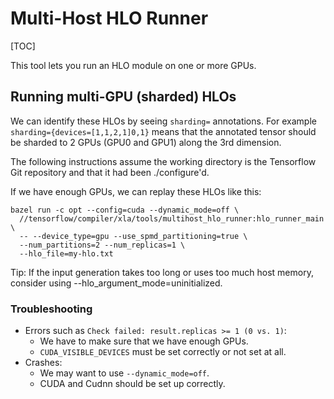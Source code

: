 # Multi-Host HLO Runner

[TOC]

This tool lets you run an HLO module on one or more GPUs.

## Running multi-GPU (sharded) HLOs

We can identify these HLOs by seeing `sharding=` annotations. For example
`sharding={devices=[1,1,2,1]0,1}` means that the annotated tensor should be
sharded to 2 GPUs (GPU0 and GPU1) along the 3rd dimension.

The following instructions assume the working directory is the Tensorflow Git
repository and that it had been ./configure'd.

If we have enough GPUs, we can replay these HLOs like this:

```
bazel run -c opt --config=cuda --dynamic_mode=off \
  //tensorflow/compiler/xla/tools/multihost_hlo_runner:hlo_runner_main \
  -- --device_type=gpu --use_spmd_partitioning=true \
  --num_partitions=2 --num_replicas=1 \
  --hlo_file=my-hlo.txt
```

Tip: If the input generation takes too long or uses too much host memory,
consider using --hlo_argument_mode=uninitialized.

### Troubleshooting
- Errors such as `Check failed: result.replicas >= 1 (0 vs. 1)`:
  -   We have to make sure that we have enough GPUs.
  -   `CUDA_VISIBLE_DEVICES` must be set correctly or not set at all.
-   Crashes:
    -   We may want to use `--dynamic_mode=off`.
    -   CUDA and Cudnn should be set up correctly.